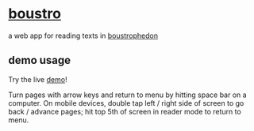 # [boustro](http://boustro.com/app)

a web app for reading texts in
[boustrophedon](http://en.wikipedia.org/wiki/Boustrophedon)

## demo usage

Try the live [demo](http://boustro.com/app)!

Turn pages with arrow keys and return to menu by hitting space bar on
a computer. On mobile devices, double tap left / right side of screen to go
back / advance pages; hit top 5th of screen in reader mode to return to menu.
